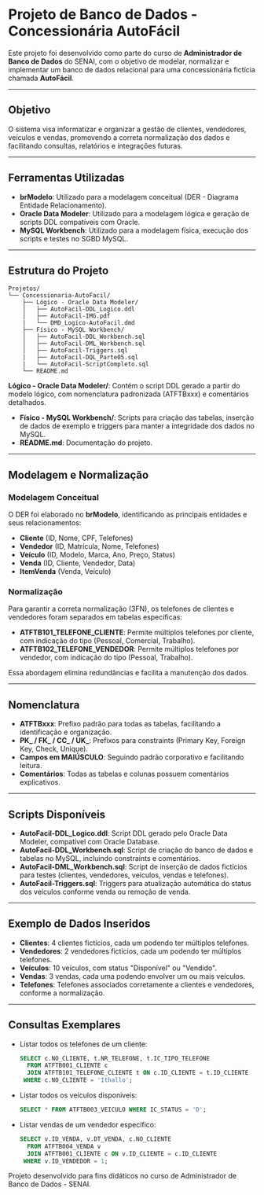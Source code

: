 # Projeto de Banco de Dados - Concessionária AutoFácil

Este projeto foi desenvolvido como parte do curso de **Administrador de Banco de Dados** do SENAI, com o objetivo de modelar, normalizar e implementar um banco de dados relacional para uma concessionária fictícia chamada **AutoFácil**.

---

## Objetivo

O sistema visa informatizar e organizar a gestão de clientes, vendedores, veículos e vendas, promovendo a correta normalização dos dados e facilitando consultas, relatórios e integrações futuras.

---

## Ferramentas Utilizadas

- **brModelo**: Utilizado para a modelagem conceitual (DER - Diagrama Entidade Relacionamento).
- **Oracle Data Modeler**: Utilizado para a modelagem lógica e geração de scripts DDL compatíveis com Oracle.
- **MySQL Workbench**: Utilizado para a modelagem física, execução dos scripts e testes no SGBD MySQL.

---

## Estrutura do Projeto

```plaintext
Projetos/
└── Concessionaria-AutoFacil/
    ├── Lógico - Oracle Data Modeler/
    │   ├── AutoFacil-DDL_Logico.ddl
    │   ├── AutoFacil-IMG.pdf
    |   └── DMD_Logico-AutoFacil.dmd
    ├── Físico - MySQL Workbench/
    │   ├── AutoFacil-DDL_Workbench.sql
    │   ├── AutoFacil-DML_Workbench.sql
    │   ├── AutoFacil-Triggers.sql
    |   ├── AutoFacil-DQL_Parte05.sql
    |   └── AutoFacil-ScriptCompleto.sql
    └── README.md
```

**Lógico - Oracle Data Modeler/**: Contém o script DDL gerado a partir do modelo lógico, com nomenclatura padronizada (ATFTBxxx) e comentários detalhados.

- **Físico - MySQL Workbench/**: Scripts para criação das tabelas, inserção de dados de exemplo e triggers para manter a integridade dos dados no MySQL.
- **README.md**: Documentação do projeto.

---

## Modelagem e Normalização

### Modelagem Conceitual

O DER foi elaborado no **brModelo**, identificando as principais entidades e seus relacionamentos:

- **Cliente** (ID, Nome, CPF, Telefones)
- **Vendedor** (ID, Matrícula, Nome, Telefones)
- **Veículo** (ID, Modelo, Marca, Ano, Preço, Status)
- **Venda** (ID, Cliente, Vendedor, Data)
- **ItemVenda** (Venda, Veículo)

### Normalização

Para garantir a correta normalização (3FN), os telefones de clientes e vendedores foram separados em tabelas específicas:

- **ATFTB101_TELEFONE_CLIENTE**: Permite múltiplos telefones por cliente, com indicação do tipo (Pessoal, Comercial, Trabalho).
- **ATFTB102_TELEFONE_VENDEDOR**: Permite múltiplos telefones por vendedor, com indicação do tipo (Pessoal, Trabalho).

Essa abordagem elimina redundâncias e facilita a manutenção dos dados.

---

## Nomenclatura

- **ATFTBxxx**: Prefixo padrão para todas as tabelas, facilitando a identificação e organização.
- **PK_ / FK_ / CC_ / UK_**: Prefixos para constraints (Primary Key, Foreign Key, Check, Unique).
- **Campos em MAIÚSCULO**: Seguindo padrão corporativo e facilitando leitura.
- **Comentários**: Todas as tabelas e colunas possuem comentários explicativos.

---

## Scripts Disponíveis

- **AutoFacil-DDL_Logico.ddl**: Script DDL gerado pelo Oracle Data Modeler, compatível com Oracle Database.
- **AutoFacil-DDL_Workbench.sql**: Script de criação do banco de dados e tabelas no MySQL, incluindo constraints e comentários.
- **AutoFacil-DML_Workbench.sql**: Script de inserção de dados fictícios para testes (clientes, vendedores, veículos, vendas e telefones).
- **AutoFacil-Triggers.sql**: Triggers para atualização automática do status dos veículos conforme venda ou remoção de venda.

---

## Exemplo de Dados Inseridos

- **Clientes**: 4 clientes fictícios, cada um podendo ter múltiplos telefones.
- **Vendedores**: 2 vendedores fictícios, cada um podendo ter múltiplos telefones.
- **Veículos**: 10 veículos, com status "Disponível" ou "Vendido".
- **Vendas**: 3 vendas, cada uma podendo envolver um ou mais veículos.
- **Telefones**: Telefones associados corretamente a clientes e vendedores, conforme a normalização.

---

## Consultas Exemplares

- Listar todos os telefones de um cliente:

  ```sql
  SELECT c.NO_CLIENTE, t.NR_TELEFONE, t.IC_TIPO_TELEFONE
    FROM ATFTB001_CLIENTE c
    JOIN ATFTB101_TELEFONE_CLIENTE t ON c.ID_CLIENTE = t.ID_CLIENTE
   WHERE c.NO_CLIENTE = 'Ithallo';
  ```

- Listar todos os veículos disponíveis:

  ```sql
  SELECT * FROM ATFTB003_VEICULO WHERE IC_STATUS = 'D';
  ```

- Listar vendas de um vendedor específico:

  ```sql
  SELECT v.ID_VENDA, v.DT_VENDA, c.NO_CLIENTE
    FROM ATFTB004_VENDA v
    JOIN ATFTB001_CLIENTE c ON v.ID_CLIENTE = c.ID_CLIENTE
   WHERE v.ID_VENDEDOR = 1;
  ```

Projeto desenvolvido para fins didáticos no curso de Administrador de Banco de Dados - SENAI.
